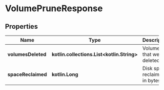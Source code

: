 # VolumePruneResponse

## Properties

| Name               | Type                                             | Description                   | Notes      |
|--------------------|--------------------------------------------------|-------------------------------|------------|
| **volumesDeleted** | **kotlin.collections.List&lt;kotlin.String&gt;** | Volumes that were deleted     | [optional] |
| **spaceReclaimed** | **kotlin.Long**                                  | Disk space reclaimed in bytes | [optional] |



